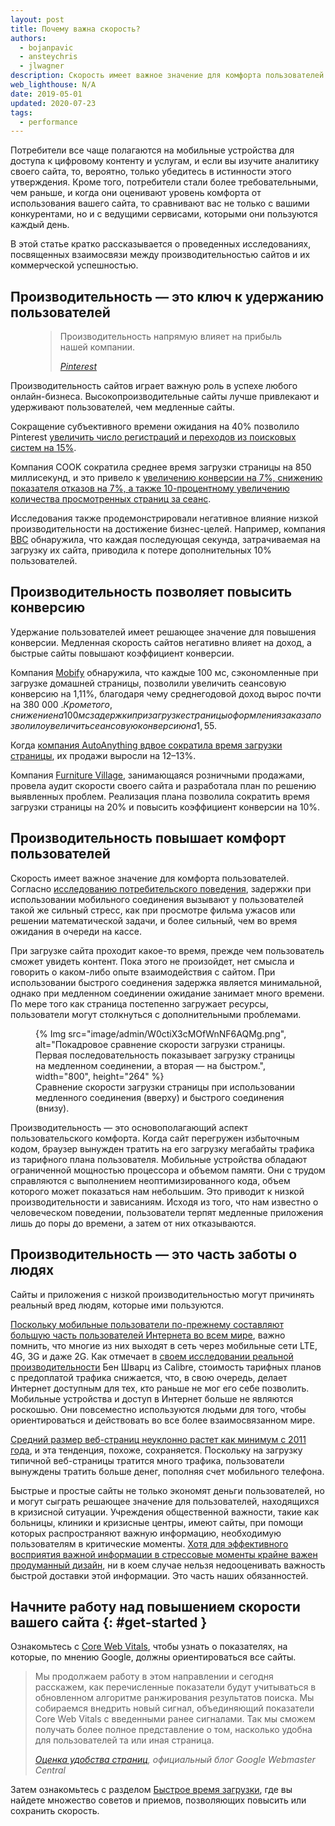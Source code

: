 ```yaml
---
layout: post
title: Почему важна скорость?
authors:
  - bojanpavic
  - ansteychris
  - jlwagner
description: Скорость имеет важное значение для комфорта пользователей. Задержки, вызванные скоростью мобильного соединения, не просто раздражают пользователей, но и могут негативно отражаться на бизнес-результатах.
web_lighthouse: N/A
date: 2019-05-01
updated: 2020-07-23
tags:
  - performance
---
```


Потребители все чаще полагаются на мобильные устройства для доступа к цифровому контенту и услугам, и если вы изучите аналитику своего сайта, то, вероятно, только убедитесь в истинности этого утверждения. Кроме того, потребители стали более требовательными, чем раньше, и когда они оценивают уровень комфорта от использования вашего сайта, то сравнивают вас не только с вашими конкурентами, но и с ведущими сервисами, которыми они пользуются каждый день.

В этой статье кратко рассказывается о проведенных исследованиях, посвященных взаимосвязи между производительностью сайтов и их коммерческой успешностью.

## Производительность — это ключ к удержанию пользователей

<figure data-float="right">
  <blockquote>
    <p>Производительность напрямую влияет на прибыль нашей компании.</p>
    <cite>
      <p data-md-type="paragraph"><a href="https://www.youtube.com/watch?v=Xryhxi45Q5M&amp;feature=youtu.be&amp;t=1366">Pinterest</a></p>
    </cite>
  </blockquote></figure>

Производительность сайтов играет важную роль в успехе любого онлайн-бизнеса. Высокопроизводительные сайты лучше привлекают и удерживают пользователей, чем медленные сайты.

Сокращение субъективного времени ожидания на 40% позволило Pinterest [увеличить число регистраций и переходов из поисковых систем на 15%](https://medium.com/@Pinterest_Engineering/driving-user-growth-with-performance-improvements-cfc50dafadd7).

Компания COOK сократила среднее время загрузки страницы на 850 миллисекунд, и это привело к [увеличению конверсии на 7%, снижению показателя отказов на 7%, а также 10-процентному увеличению количества просмотренных страниц за сеанс](https://www.nccgroup.trust/globalassets/resources/uk/case-studies/web-performance/cook-case-study.pdf).

Исследования также продемонстрировали негативное влияние низкой производительности на достижение бизнес-целей. Например, компания [BBC](https://www.creativebloq.com/features/how-the-bbc-builds-websites-that-scale) обнаружила, что каждая последующая секунда, затрачиваемая на загрузку их сайта, приводила к потере дополнительных 10% пользователей.

## Производительность позволяет повысить конверсию

Удержание пользователей имеет решающее значение для повышения конверсии. Медленная скорость сайтов негативно влияет на доход, а быстрые сайты повышают коэффициент конверсии.

Компания [Mobify](http://resources.mobify.com/2016-Q2-mobile-insights-benchmark-report.html) обнаружила, что каждые 100 мс, сэкономленные при загрузке домашней страницы, позволили увеличить сеансовую конверсию на 1,11%, благодаря чему среднегодовой доход вырос почти на 380 000 $. Кроме того, снижение на 100 мс задержки при загрузке страницы оформления заказа позволило увеличить сеансовую конверсию на 1,55%, что, в свою очередь, увеличило среднегодовой доход почти на 530 000 $.

Когда [компания AutoAnything вдвое сократила время загрузки страницы](https://www.digitalcommerce360.com/2010/08/19/web-accelerator-revs-conversion-and-sales-autoanything/), их продажи выросли на 12–13%.

Компания [Furniture Village](https://www.thinkwithgoogle.com/intl/en-gb/success-stories/uk-success-stories/furniture-village-and-greenlight-slash-page-load-times-boosting-user-experience/), занимающаяся розничными продажами, провела аудит скорости своего сайта и разработала план по решению выявленных проблем. Реализация плана позволила сократить время загрузки страницы на 20% и повысить коэффициент конверсии на 10%.

## Производительность повышает комфорт пользователей

Скорость имеет важное значение для комфорта пользователей. Согласно [исследованию потребительского поведения](https://www.ericsson.com/en/press-releases/2016/2/streaming-delays-mentally-taxing-for-smartphone-users-ericsson-mobility-report), задержки при использовании мобильного соединения вызывают у пользователей такой же сильный стресс, как при просмотре фильма ужасов или решении математической задачи, и более сильный, чем во время ожидания в очереди на кассе.

При загрузке сайта проходит какое-то время, прежде чем пользователь сможет увидеть контент. Пока этого не произойдет, нет смысла и говорить о каком-либо опыте взаимодействия с сайтом. При использовании быстрого соединения задержка является минимальной, однако при медленном соединении ожидание занимает много времени. По мере того как страница постепенно загружает ресурсы, пользователи могут столкнуться с дополнительными проблемами.

<figure> {% Img src="image/admin/W0ctiX3cMOfWnNF6AQMg.png", alt="Покадровое сравнение скорости загрузки страницы. Первая последовательность показывает загрузку страницы на медленном соединении, а вторая — на быстром.", width="800", height="264" %} <figcaption>Сравнение скорости загрузки страницы при использовании медленного соединения (вверху) и быстрого соединения (внизу).</figcaption></figure>

Производительность — это основополагающий аспект пользовательского комфорта. Когда сайт перегружен избыточным кодом, браузер вынужден тратить на его загрузку мегабайты трафика из тарифного плана пользователя. Мобильные устройства обладают ограниченной мощностью процессора и объемом памяти. Они с трудом справляются с выполнением неоптимизированного кода, объем которого может показаться нам небольшим. Это приводит к низкой производительности и зависаниям. Исходя из того, что нам известно о человеческом поведении, пользователи терпят медленные приложения лишь до поры до времени, а затем от них отказываются.

## Производительность — это часть заботы о людях

Сайты и приложения с низкой производительностью могут причинять реальный вред людям, которые ими пользуются.

[Поскольку мобильные пользователи по-прежнему составляют большую часть пользователей Интернета во всем мире](http://gs.statcounter.com/platform-market-share/desktop-mobile-tablet), важно помнить, что многие из них выходят в сеть через мобильные сети LTE, 4G, 3G и даже 2G. Как отмечает в [своем исследовании реальной производительности](https://calibreapp.com/blog/beyond-the-bubble) Бен Шварц из Calibre, стоимость тарифных планов с предоплатой трафика снижается, что, в свою очередь, делает Интернет доступным для тех, кто раньше не мог его себе позволить. Мобильные устройства и доступ в Интернет больше не являются роскошью. Они повсеместно используются людьми для того, чтобы ориентироваться и действовать во все более взаимосвязанном мире.

[Средний размер веб-страниц неуклонно растет как минимум с 2011 года](http://beta.httparchive.org/reports/state-of-the-web#bytesTotal), и эта тенденция, похоже, сохраняется. Поскольку на загрузку типичной веб-страницы тратится много трафика, пользователи вынуждены тратить больше денег, пополняя счет мобильного телефона.

Быстрые и простые сайты не только экономят деньги пользователей, но и могут сыграть решающее значение для пользователей, находящихся в кризисной ситуации. Учреждения общественной важности, такие как больницы, клиники и кризисные центры, имеют сайты, при помощи которых распространяют важную информацию, необходимую пользователям в критические моменты. [Хотя для эффективного восприятия важной информации в стрессовые моменты крайне важен продуманный дизайн](https://aneventapart.com/news/post/eric-meyer-designing-for-crisis), ни в коем случае нельзя недооценивать важность быстрой доставки этой информации. Это часть наших обязанностей.

## Начните работу над повышением скорости вашего сайта {: #get-started }

Ознакомьтесь с [Core Web Vitals](/vitals/#core-web-vitals), чтобы узнать о показателях, на которые, по мнению Google, должны ориентироваться все сайты.

<blockquote>
  <p>Мы продолжаем работу в этом направлении и сегодня расскажем, как перечисленные показатели будут учитываться в обновленном алгоритме ранжирования результатов поиска. Мы собираемся внедрить новый сигнал, объединяющий показатели Core Web Vitals с введенными ранее сигналами. Так мы сможем получать более полное представление о том, насколько удобна для пользователей та или иная страница.</p>
  <cite><a href="https://webmasters.googleblog.com/2020/05/evaluating-page-experience.html">Оценка удобства страниц</a>, официальный блог Google Webmaster Central</cite>
</blockquote>

Затем ознакомьтесь с разделом [Быстрое время загрузки](/fast/), где вы найдете множество советов и приемов, позволяющих повысить или сохранить скорость.
